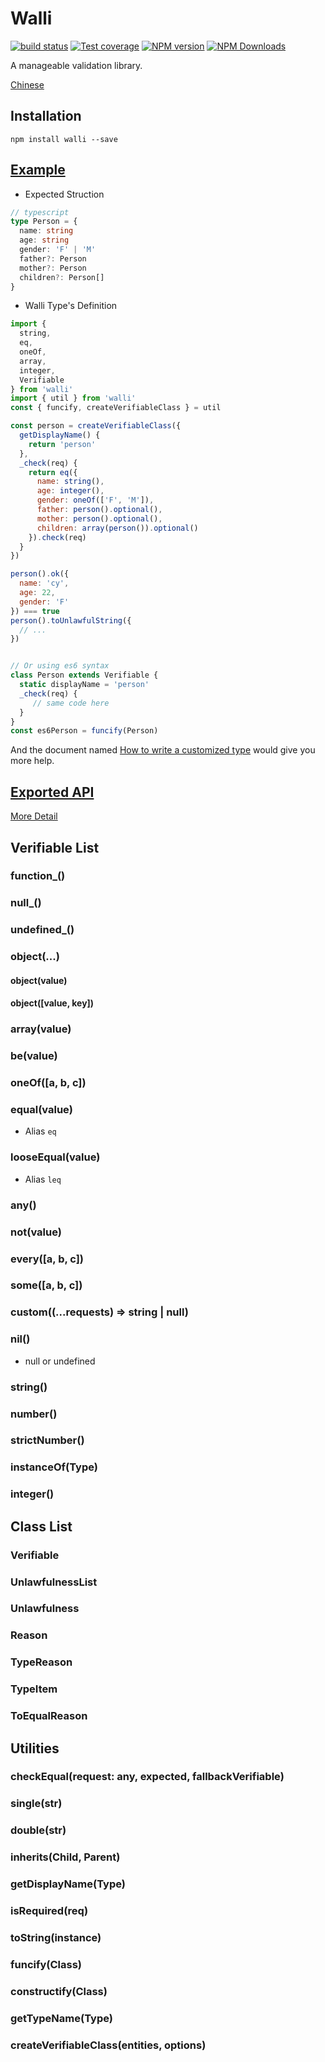 # Walli

[![build status](https://img.shields.io/travis/imcuttle/walli/master.svg?style=flat-square)](https://travis-ci.org/imcuttle/walli)
[![Test coverage](https://img.shields.io/codecov/c/github/imcuttle/walli.svg?style=flat-square)](https://codecov.io/github/imcuttle/walli?branch=master)
[![NPM version](https://img.shields.io/npm/v/walli.svg?style=flat-square)](https://www.npmjs.com/package/walli)
[![NPM Downloads](https://img.shields.io/npm/dm/walli.svg?style=flat-square&maxAge=43200)](https://www.npmjs.com/package/walli)

A manageable validation library.

[Chinese](https://imcuttle.github.io/walli-born)

## Installation
```
npm install walli --save
```

## [Example](./src/__tests__/examples.spec.ts)

- Expected Struction

```typescript
// typescript
type Person = {
  name: string
  age: string
  gender: 'F' | 'M'
  father?: Person
  mother?: Person
  children?: Person[]
}
```

- Walli Type's Definition

```javascript
import {
  string,
  eq,
  oneOf,
  array,
  integer,
  Verifiable
} from 'walli'
import { util } from 'walli'
const { funcify, createVerifiableClass } = util

const person = createVerifiableClass({
  getDisplayName() {
    return 'person'
  },
  _check(req) {
    return eq({
      name: string(),
      age: integer(),
      gender: oneOf(['F', 'M']),
      father: person().optional(),
      mother: person().optional(),
      children: array(person()).optional()
    }).check(req)
  }
})

person().ok({
  name: 'cy',
  age: 22,
  gender: 'F'
}) === true
person().toUnlawfulString({
  // ...
})


// Or using es6 syntax
class Person extends Verifiable {
  static displayName = 'person'
  _check(req) {
     // same code here
  }
}
const es6Person = funcify(Person)
```

And the document named [How to write a customized type](./docs/How-To-Write-Customized-Type.md) would give you more help.

## [Exported API](./src/walli.ts)

[More Detail](https://imcuttle.github.io/walli)

## Verifiable List
### function_()
### null_()
### undefined_()
### object(...)
#### object(value)
#### object([value, key])
### array(value)
### be(value)
### oneOf([a, b, c])
### equal(value)
- Alias `eq`
### looseEqual(value)
- Alias `leq`
### any()
### not(value)
### every([a, b, c])
### some([a, b, c])
### custom((...requests) => string | null)
### nil()
- null or undefined
### string()
### number()
### strictNumber()
### instanceOf(Type)
### integer()

## Class List
### Verifiable
### UnlawfulnessList
### Unlawfulness
### Reason
### TypeReason
### TypeItem
### ToEqualReason

## Utilities
### checkEqual(request: any, expected, fallbackVerifiable)
### single(str)
### double(str)
### inherits(Child, Parent)
### getDisplayName(Type)
### isRequired(req)
### toString(instance)
### funcify(Class)
### constructify(Class)
### getTypeName(Type)
### createVerifiableClass(entities, options)
